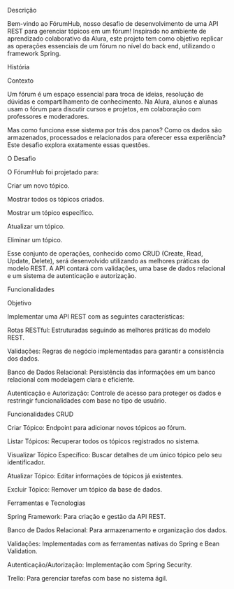 Descrição

Bem-vindo ao FórumHub, nosso desafio de desenvolvimento de uma API REST para gerenciar tópicos em um fórum! Inspirado no ambiente de aprendizado colaborativo da Alura, este projeto tem como objetivo replicar as operações essenciais de um fórum no nível do back end, utilizando o framework Spring.

História

Contexto

Um fórum é um espaço essencial para troca de ideias, resolução de dúvidas e compartilhamento de conhecimento. Na Alura, alunos e alunas usam o fórum para discutir cursos e projetos, em colaboração com professores e moderadores.

Mas como funciona esse sistema por trás dos panos? Como os dados são armazenados, processados e relacionados para oferecer essa experiência? Este desafio explora exatamente essas questões.

O Desafio

O FórumHub foi projetado para:

Criar um novo tópico.

Mostrar todos os tópicos criados.

Mostrar um tópico específico.

Atualizar um tópico.

Eliminar um tópico.

Esse conjunto de operações, conhecido como CRUD (Create, Read, Update, Delete), será desenvolvido utilizando as melhores práticas do modelo REST. A API contará com validações, uma base de dados relacional e um sistema de autenticação e autorização.

Funcionalidades

Objetivo

Implementar uma API REST com as seguintes características:

Rotas RESTful: Estruturadas seguindo as melhores práticas do modelo REST.

Validações: Regras de negócio implementadas para garantir a consistência dos dados.

Banco de Dados Relacional: Persistência das informações em um banco relacional com modelagem clara e eficiente.

Autenticação e Autorização: Controle de acesso para proteger os dados e restringir funcionalidades com base no tipo de usuário.

Funcionalidades CRUD

Criar Tópico: Endpoint para adicionar novos tópicos ao fórum.

Listar Tópicos: Recuperar todos os tópicos registrados no sistema.

Visualizar Tópico Específico: Buscar detalhes de um único tópico pelo seu identificador.

Atualizar Tópico: Editar informações de tópicos já existentes.

Excluir Tópico: Remover um tópico da base de dados.

Ferramentas e Tecnologias

Spring Framework: Para criação e gestão da API REST.

Banco de Dados Relacional: Para armazenamento e organização dos dados.

Validações: Implementadas com as ferramentas nativas do Spring e Bean Validation.

Autenticação/Autorização: Implementação com Spring Security.

Trello: Para gerenciar tarefas com base no sistema ágil.

